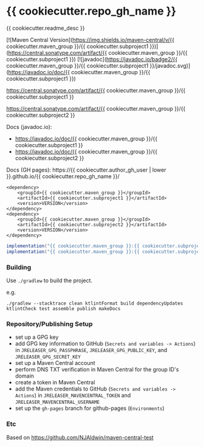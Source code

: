 # {{ cookiecutter.repo_gh_name }}

{{ cookiecutter.readme_desc }}

[![Maven Central Version](https://img.shields.io/maven-central/v/{{ cookiecutter.maven_group }}/{{ cookiecutter.subproject1 }})](https://central.sonatype.com/artifact/{{ cookiecutter.maven_group }}/{{ cookiecutter.subproject1 }})
[![javadoc](https://javadoc.io/badge2/{{ cookiecutter.maven_group }}/{{ cookiecutter.subproject1 }}/javadoc.svg)](https://javadoc.io/doc/{{ cookiecutter.maven_group }}/{{ cookiecutter.subproject1 }})

https://central.sonatype.com/artifact/{{ cookiecutter.maven_group }}/{{ cookiecutter.subproject1 }}

https://central.sonatype.com/artifact/{{ cookiecutter.maven_group }}/{{ cookiecutter.subproject2 }}

Docs (javadoc.io):
 - https://javadoc.io/doc/{{ cookiecutter.maven_group }}/{{ cookiecutter.subproject1 }}
 - https://javadoc.io/doc/{{ cookiecutter.maven_group }}/{{ cookiecutter.subproject2 }}

Docs (GH pages): https://{{ cookiecutter.author_gh_user | lower }}.github.io/{{ cookiecutter.repo_gh_name }}/

```maven
<dependency>
    <groupId>{{ cookiecutter.maven_group }}</groupId>
    <artifactId>{{ cookiecutter.subproject1 }}</artifactId>
    <version>VERSION</version>
</dependency>
<dependency>
    <groupId>{{ cookiecutter.maven_group }}</groupId>
    <artifactId>{{ cookiecutter.subproject2 }}</artifactId>
    <version>VERSION</version>
</dependency>
```

```gradle
implementation("{{ cookiecutter.maven_group }}:{{ cookiecutter.subproject1 }}:VERSION")
implementation("{{ cookiecutter.maven_group }}:{{ cookiecutter.subproject2 }}:VERSION")
```

### Building

Use `./gradlew` to build the project.

e.g.

```console
./gradlew --stacktrace clean ktlintFormat build dependencyUpdates ktlintCheck test assemble publish makeDocs
```

### Repository/Publishing Setup

- set up a GPG key
- add GPG key information to GitHub (`Secrets and variables -> Actions`) in `JRELEASER_GPG_PASSPHRASE`, `JRELEASER_GPG_PUBLIC_KEY`, and `JRELEASER_GPG_SECRET_KEY`
- set up a Maven Central account
- perform DNS TXT verification in Maven Central for the group ID's domain
- create a token in Maven Central
- add the Maven credentials to GitHub (`Secrets and variables -> Actions`) in `JRELEASER_MAVENCENTRAL_TOKEN` and `JRELEASER_MAVENCENTRAL_USERNAME`
- set up the `gh-pages` branch for github-pages (`Environments`)

### Etc

Based on https://github.com/NJAldwin/maven-central-test
